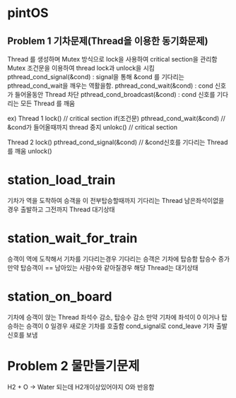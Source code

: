# pintOS

## Problem 1 기차문제(Thread을 이용한 동기화문제)
Thread 를 생성하며 Mutex 방식으로 lock을 사용하여 critical section을 관리함
Mutex 조건문을 이용하여 thread lock과 unlock을 시킴
pthread_cond_signal(&cond) : signal을 통해 &cond 를 기다리는 pthread_cond_wait을  깨우는 역활을함. 
pthread_cond_wait(&cond) : cond 신호가 들어올동안 Thread 차단
pthread_cond_broadcast(&cond) : cond 신호를 기다리는 모든 Thread 를 깨움

ex)
Thread 1
lock() // critical section
if(조건문) pthread_cond_wait(&cond) // &cond가 들어올때까지 thread 중지
unlokc() // critical section

Thread 2
lock()
pthread_cond_signal(&cond) // &cond신호를 기다리는 Thread를 깨움
unlock()

# station_load_train
기차가 역을 도착하여 승객을 이 전부탑승할때까지 기다리는 Thread
남은좌석이없을 경우 출발하고 그전까지 Thread 대기상태


# station_wait_for_train
승객이 역에 도착해서 기차를 기다리는경우
기다리는 승객은 기차에 탑승함 탑승수 증가
만약 탑승객이 == 남아있는 사람수와 같아질경우
해당 Thread는 대기상태

# station_on_board
기차에 승객이 앉는 Thread
좌석수 감소, 탑승수 감소
만약 기차에 좌석이 0 이거나 탑승하는 승객이 0 일경우 새로운 기차를 호출함 cond_signal로  cond_leave 기차 출발신호를 보냄


# Problem 2 물만들기문제
H2 +  O -> Water 되는데
H2개이상있어야지 O와 반응함

#



